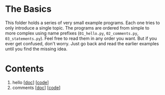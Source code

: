 # The Basics

This folder holds a series of very small example programs.
Each one tries to only introduce a single topic.
The programs are ordered from simple to more complex using name prefixes (`01_hello.py`, `02_comments.py`, `03_statements.py`).
Feel free to read them in any order you want.
But if you ever get confused, don't worry.
Just go back and read the earlier examples until you find the missing idea.

# Contents

1. hello [[doc](basics/01_hello.md)] [[code](../code/basics/01_hello.py)]
2. comments [[doc](basics/02_comments.md)] [[code](../code/basics/02_comments.py)]

